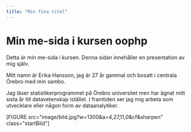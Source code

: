 ```yaml
---
title: "Min fina titel"
---
```

Min me-sida i kursen oophp
=========================


Detta är min me-sida i kursen. Denna sidan innehåller en presentation av mig själv.

Mitt namn är Erika Hansson, jag är 27 år gammal och bosatt i centrala Örebro med min sambo.

Jag läser statistikerprogrammet på Örebro universitet men har ägnat mitt sista år till datavetenskap istället. I framtiden ser jag mig arbeta som utvecklare eller någon form av dataanalytiker.

[FIGURE src="image/bild.jpg?w=1300&a=4,27,11,0&cf&sharpen" class="startBild"]
